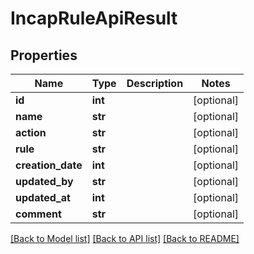 # IncapRuleApiResult

## Properties
Name | Type | Description | Notes
------------ | ------------- | ------------- | -------------
**id** | **int** |  | [optional] 
**name** | **str** |  | [optional] 
**action** | **str** |  | [optional] 
**rule** | **str** |  | [optional] 
**creation_date** | **int** |  | [optional] 
**updated_by** | **str** |  | [optional] 
**updated_at** | **int** |  | [optional] 
**comment** | **str** |  | [optional] 

[[Back to Model list]](../README.md#documentation-for-models) [[Back to API list]](../README.md#documentation-for-api-endpoints) [[Back to README]](../README.md)

